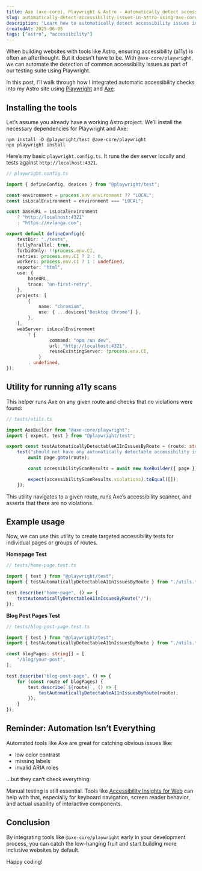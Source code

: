 ```yaml
---
title: Axe (axe-core), Playwright & Astro - Automatically detect accessibility issues
slug: automatically-detect-accessibility-issues-in-astro-using-axe-core
description: "Learn how to automatically detect accessibility issues in your Astro site using Playwright and axe-core. Set up reusable tests that ensure your pages meet basic a11y standards before shipping."
createdAt: 2025-06-05
tags: ["astro", "accessibility"]
---
```


When building websites with tools like Astro, ensuring accessibility (a11y) is often an afterthought. But it doesn’t have to be. With `@axe-core/playwright`, we can automate the detection of common accessibility issues as part of our testing suite using Playwright.

In this post, I’ll walk through how I integrated automatic accessibility checks into my Astro site using [Playwright](https://playwright.dev) and [Axe](https://www.npmjs.com/package/@axe-core/playwright).

## Installing the tools

Let’s assume you already have a working Astro project. We’ll install the necessary dependencies for Playwright and Axe:

```shell
npm install -D @playwright/test @axe-core/playwright
npx playwright install
```

Here’s my basic `playwright.config.ts`. It runs the dev server locally and tests against `http://localhost:4321`.

```typescript
// playwright.config.ts

import { defineConfig, devices } from "@playwright/test";

const environment = process.env.environment ?? "LOCAL";
const isLocalEnvironment = environment === "LOCAL";

const baseURL = isLocalEnvironment
	? "http://localhost:4321"
	: "https://mvlanga.com";

export default defineConfig({
	testDir: "./tests",
	fullyParallel: true,
	forbidOnly: !!process.env.CI,
	retries: process.env.CI ? 2 : 0,
	workers: process.env.CI ? 1 : undefined,
	reporter: "html",
	use: {
		baseURL,
		trace: "on-first-retry",
	},
	projects: [
		{
			name: "chromium",
			use: { ...devices["Desktop Chrome"] },
		},
	],
	webServer: isLocalEnvironment
		? {
				command: "npm run dev",
				url: "http://localhost:4321",
				reuseExistingServer: !process.env.CI,
			}
		: undefined,
});
```

## Utility for running a11y scans

This helper runs Axe on any given route and checks that no violations were found:

```typescript
// tests/utils.ts

import AxeBuilder from "@axe-core/playwright";
import { expect, test } from "@playwright/test";

export const testAutomaticallyDetectableA11nIssuesByRoute = (route: string) =>
    test("should not have any automatically detectable accessibility issues", async ({ page }) => {
        await page.goto(route);

        const accessibilityScanResults = await new AxeBuilder({ page }).analyze();

        expect(accessibilityScanResults.violations).toEqual([]);
    });
```

This utility navigates to a given route, runs Axe’s accessibility scanner, and asserts that there are no violations.

## Example usage

Now, we can use this utility to create targeted accessibility tests for individual pages or groups of routes.

**Homepage Test**

```typescript
// tests/home-page.test.ts

import { test } from "@playwright/test";
import { testAutomaticallyDetectableA11nIssuesByRoute } from "./utils.ts";

test.describe("home-page", () => {
	testAutomaticallyDetectableA11nIssuesByRoute("/");
});
```

**Blog Post Pages Test**

```typescript
// tests/blog-post-page.test.ts

import { test } from "@playwright/test";
import { testAutomaticallyDetectableA11nIssuesByRoute } from "./utils.ts";

const blogPages: string[] = [
    "/blog/your-post",
];

test.describe("blog-post-page", () => {
    for (const route of blogPages) {
        test.describe(`${route}`, () => {
            testAutomaticallyDetectableA11nIssuesByRoute(route);
        });
    }
});
```

## Reminder: Automation Isn’t Everything


Automated tools like Axe are great for catching obvious issues like:

- low color contrast
- missing labels
- invalid ARIA roles

…but they can’t check everything.

Manual testing is still essential. Tools like [Accessibility Insights for Web](https://chromewebstore.google.com/detail/accessibility-insights-fo/pbjjkligggfmakdaogkfomddhfmpjeni) can help with that, especially for keyboard navigation, screen reader behavior, and actual usability of interactive components.

## Conclusion

By integrating tools like `@axe-core/playwright` early in your development process, you can catch the low-hanging fruit and start building more inclusive websites by default.

Happy coding!
